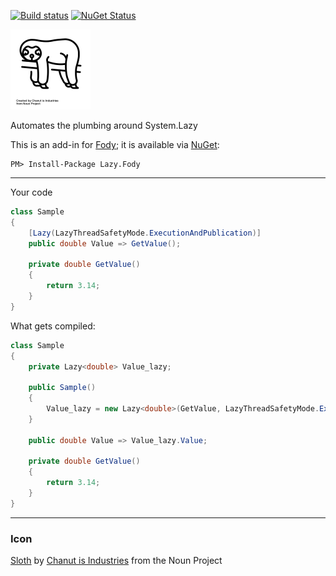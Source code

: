 [![Build status](https://ci.appveyor.com/api/projects/status/wwh7dl52o27sah9x?svg=true)](https://ci.appveyor.com/project/tom-englert/lazy-fody) [![NuGet Status](http://img.shields.io/nuget/v/Lazy.Fody.svg?style=flat-square)](https://www.nuget.org/packages/Lazy.Fody)

 ![Icon](Icon.png)

Automates the plumbing around System.Lazy

This is an add-in for [Fody](https://github.com/Fody/Fody/); it is available via [NuGet](https://www.nuget.org/packages/Lazy.Fody):

    PM> Install-Package Lazy.Fody
---
Your code
```c#
class Sample
{
    [Lazy(LazyThreadSafetyMode.ExecutionAndPublication)]
    public double Value => GetValue();

    private double GetValue()
    {
        return 3.14;
    }
}
```
What gets compiled:
```C#
class Sample
{
    private Lazy<double> Value_lazy;

    public Sample()
    {
        Value_lazy = new Lazy<double>(GetValue, LazyThreadSafetyMode.ExecutionAndPublication);
    }

    public double Value => Value_lazy.Value;

    private double GetValue()
    {
        return 3.14;
    }
}
```

---
### Icon

[Sloth](https://thenounproject.com/chanut-is/collection/zoo-welcome-to-zootopia/?i=1871708) by [Chanut is Industries](https://thenounproject.com/chanut-is/) from the Noun Project
